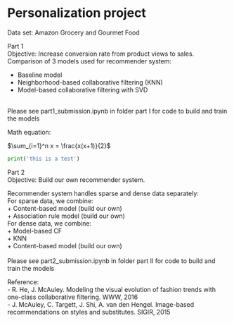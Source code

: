 # Personalization project

Data set: Amazon Grocery and Gourmet Food

Part 1 <br />
Objective: Increase conversion rate from product views to sales. <br />
Comparison of 3 models used for recommender system:
 + Baseline model <br />
 + Neighborhood-based collaborative filtering (KNN) <br />
 + Model-based collaborative filtering with SVD <br />
<br />
Please see part1_submission.ipynb	in folder part I for code to build and train the models

Math equation:

$\sum_{i=1}^n x = \frac{x(x+1)}{2}$

```python
print('this is a test')
```

<p>Part 2 <br />
Objective: Build our own recommender system.
<p>Recommender system handles sparse and dense data separately: <br />
For sparse data, we combine: <br />
 + Content-based model (build our own) <br />
 + Association rule model (build our own) <br />
For dense data, we combine: <br />
 + Model-based CF <br />
 + KNN <br />
 + Content-based model (build our own)<br />
<br />
Please see part2_submission.ipynb	in folder part II for code to build and train the models
<br />
<p>Reference: <br />
- R. He, J. McAuley. Modeling the visual evolution of fashion trends with one-class collaborative filtering. WWW, 2016 <br />
- J. McAuley, C. Targett, J. Shi, A. van den Hengel. Image-based recommendations on styles and substitutes. SIGIR, 2015

